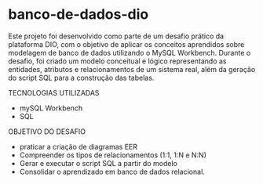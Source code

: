 # banco-de-dados-dio
Este projeto foi desenvolvido como parte de um desafio prático da plataforma DIO, com o objetivo de aplicar os conceitos aprendidos sobre modelagem de banco de dados utilizando o MySQL Workbench.
Durante o desafio, foi criado um modelo conceitual e lógico representando as entidades, atributos e relacionamentos de um sistema real, além da geração do script SQL para a construção das tabelas.

TECNOLOGIAS UTILIZADAS
- mySQL Workbench
- SQL

OBJETIVO DO DESAFIO
- praticar a criação de diagramas EER
- Compreender os tipos de relacionamentos (1:1, 1:N e N:N)
- Gerar e executar o script SQL a partir do modelo
- Consolidar o aprendizado em banco de dados relacional.

